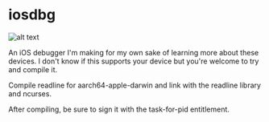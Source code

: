 # iosdbg

![alt text](https://raw.githubusercontent.com/jsherman212/iosdbg/master/iosdbg3.png)

An iOS debugger I'm making for my own sake of learning more about these devices. I don't know if this supports your device but you're welcome to try and compile it.

Compile readline for aarch64-apple-darwin and link with the readline library and ncurses.

After compiling, be sure to sign it with the task-for-pid entitlement.
